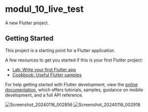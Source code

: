 # modul_10_live_test

A new Flutter project.

## Getting Started

This project is a starting point for a Flutter application.

A few resources to get you started if this is your first Flutter project:

- [Lab: Write your first Flutter app](https://docs.flutter.dev/get-started/codelab)
- [Cookbook: Useful Flutter samples](https://docs.flutter.dev/cookbook)

For help getting started with Flutter development, view the
[online documentation](https://docs.flutter.dev/), which offers tutorials,
samples, guidance on mobile development, and a full API reference.


![Screenshot_20240116_002856](https://github.com/Tanvir-AN/Modul_10_live_test/assets/62479601/5dbfa819-9562-4941-8126-53c4d4942493)
![Screenshot_20240116_002918](https://github.com/Tanvir-AN/Modul_10_live_test/assets/62479601/edf2d521-0601-419e-897b-33b11fee85fd)
